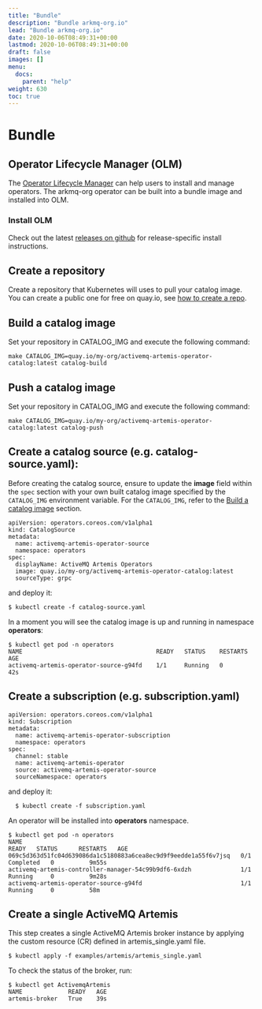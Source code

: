 ```yaml
---
title: "Bundle"
description: "Bundle arkmq-org.io"
lead: "Bundle arkmq-org.io"
date: 2020-10-06T08:49:31+00:00
lastmod: 2020-10-06T08:49:31+00:00
draft: false
images: []
menu:
  docs:
    parent: "help"
weight: 630
toc: true
---
```


# Bundle

## Operator Lifecycle Manager (OLM)
The [Operator Lifecycle Manager](https://olm.operatorframework.io/) can help users to install and manage operators. The arkmq-org operator can be built into a bundle image and installed into OLM.

### Install OLM
Check out the latest [releases on github](https://github.com/operator-framework/operator-lifecycle-manager/releases) for release-specific install instructions.

## Create a repository
Create a repository that Kubernetes will uses to pull your catalog image. You can create a public one for free on quay.io, see [how to create a repo](https://docs.quay.io/guides/create-repo.html).

## Build a catalog image
Set your repository in CATALOG_IMG and execute the following command:
```
make CATALOG_IMG=quay.io/my-org/activemq-artemis-operator-catalog:latest catalog-build
```

## Push a catalog image
Set your repository in CATALOG_IMG and execute the following command:
```
make CATALOG_IMG=quay.io/my-org/activemq-artemis-operator-catalog:latest catalog-push
```

## Create a catalog source (e.g. catalog-source.yaml):
Before creating the catalog source, ensure to update the **image** field within the `spec` section with your own built catalog image specified by the `CATALOG_IMG` environment variable.
For the `CATALOG_IMG`, refer to the [Build a catalog image](#build-a-catalog-image) section.

```
apiVersion: operators.coreos.com/v1alpha1
kind: CatalogSource
metadata:
  name: activemq-artemis-operator-source
  namespace: operators
spec:
  displayName: ActiveMQ Artemis Operators
  image: quay.io/my-org/activemq-artemis-operator-catalog:latest
  sourceType: grpc
```

and deploy it:

```$xslt
$ kubectl create -f catalog-source.yaml
```
In a moment you will see the catalog image is up and running in namespace **operators**:

```$xslt
$ kubectl get pod -n operators
NAME                                      READY   STATUS    RESTARTS   AGE
activemq-artemis-operator-source-g94fd    1/1     Running   0          42s
```

## Create a subscription (e.g. subscription.yaml)

```
apiVersion: operators.coreos.com/v1alpha1
kind: Subscription
metadata:
  name: activemq-artemis-operator-subscription
  namespace: operators
spec:
  channel: stable
  name: activemq-artemis-operator
  source: activemq-artemis-operator-source
  sourceNamespace: operators
```

and deploy it:
```$xslt
  $ kubectl create -f subscription.yaml
```
An operator will be installed into **operators** namespace.

```$xslt
$ kubectl get pod -n operators
NAME                                                              READY   STATUS      RESTARTS   AGE
069c5d363d51fc04d639086da1c5180883a6cea8ec9d9f9eedde1a55f6v7jsq   0/1     Completed   0          9m55s
activemq-artemis-controller-manager-54c99b9df6-6xdzh              1/1     Running     0          9m28s
activemq-artemis-operator-source-g94fd                            1/1     Running     0          58m
```

## Create a single ActiveMQ Artemis

This step creates a single ActiveMQ Artemis broker instance by applying the custom resource (CR) defined in artemis_single.yaml file.

```$xslt
$ kubectl apply -f examples/artemis/artemis_single.yaml
```

To check the status of the broker, run:

```$xslt 
$ kubectl get ActivemqArtemis 
NAME             READY   AGE
artemis-broker   True    39s
```